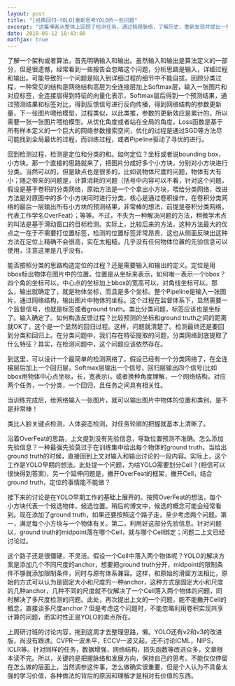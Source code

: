 ```yaml
---
layout: post
title: "[经典回归-YOLO]重新思考YOLO的一些问题"
excerpt: "这篇博客从整体上回顾了检测任务，通过梳理脉络，了解历史，重新发现并提出一些自己的思考。不会看到网络结构图，损失函数，各种参数介绍，这些并不是这篇博文的目的。"
date: 2018-05-12 18:43:00
mathjax: true
---
```


了解一个架构或者算法，首先明确输入和输出。虽然输入和输出是算法定义的一部分，但是很遗憾，经常看到一些报告会忽略这个问题，分析思路是输入，详细过程和输出。可能导致的一个问题是陷入到详细过程的细节中不能自拔。回顾分类过程，一种常见的结构是网络结构高层为全连接层加上Softmax层，输入一张图片和对应标签，全连接层得到特征的向量化表示，Softmax层后得到一个预测结果，通过预测结果和标签对比，得到反馈信号进行反向传播，得到网络结构的参数更新量，下一张图片喂给模型，过程类似，以此类推，参数的更新效应是累计的，所以需要一张一张图片喂给模型。从优化角度或者站在全局的角度，Loss函数是基于所有样本定义的一个巨大的网络参数搜索空间，优化的过程是通过SGD等方法尽可能找到全局最优的过程，而训练过程，或者Pipeline驱动了寻优的进行。

回到检测过程，检测是定位和分类的和。如何定位？坐标或者说bounding box，小方块。那一个直接的思路就来了，把图片分成好多个小方块，分别对小方块进行分类。当然可以的，但是缺点也是很多的，比如说物体尺度的问题，物体有大有小；随之带来的问题是，计算消耗的问题（括号中内容可以不看，针对这个问题，假设是基于卷积的分类网络，原始方法是一个个拿出小方块，喂给分类网络，改进方法是对原图中的多个小方块同时进行分类，核心是通过卷积操作，在卷积分类网络的最后一层输出所有小方块的预测结果，非常棒的想法，前提是卷积分类网络，代表工作学名OverFeat）；等等。不过，不失为一种解决问题的方法，稍微学术点的叫法是基于滑动窗口的目标检测。实际上，比较后来的方法，这种方法最大的优点之一在于不需要打位置标签，检测的位置标签非常昂贵，这也从侧面反映出这种方法在定位上精确不会很高，实在太粗糙，几乎没有任何物体位置的先验信息可以使用，注意这里是几乎没有。

能否按照分类的思路构造定位的过程？还是需要输入和输出的定义。定位是用bbox标出物体在图片中的位置。位置是从坐标来表示，如何唯一表示一个bbox？四个角的坐标可以，中心点的坐标加上bbox的宽高可以，对角线坐标可以。那么，输出就确定了，就是物体坐标，而且是多个坐标。整个Pipeline是输入一张图片，通过网络结构，输出图片中物体的坐标。这个过程在监督体系下，显然需要一个监督信号，也就是标签或者ground truth。类比分类问题，标签应该也是坐标了。输入确定了。如何构造反馈过程？比较预测的坐标和ground truth之间的距离就OK了，这个是一个显然的回归过程。这样，问题就清楚了。检测最终还是要回到分类和回归上。在分类问题中，我们存在特征提取的问题，分类网络到底提取了什么特征？其实，在检测问题中，这个问题应该依然存在。

到这里，可以设计一个最简单的检测网络了。假设已经有一个分类网络了，在全连接层后加上一个回归层，Softmax层输出一个信号，回归层输出四个信号(比如bbox用物体中心点坐标，长，宽表示)。或者换种角度理解，一个网络结构，对应两个任务，一个分类，一个回归，且任务之间具有相关性。

当训练完成后，给网络输入一张图片，就可以输出图片中物体的位置和类别，是不是非常棒！

类比人脸关键点检测，人体姿态检测，对任务轮廓的把握就基本上清晰了。

沿着OverFeat的思路，上文提到没有先验信息，导致位置预测不准确。怎么添加先验信息？一种最强先验莫过于在训练集中给出每个物体的ground truth。当给出ground truth的时候，直接回到上文对输入和输出讨论的一段内容。实际上，这个工作是YOLO早期的想法。此处提一个问题，为啥YOLO需要划分Cell？(相信可以很快得到答案)，另一个延伸问题是，撇开OverFeat的框架，撇开Cell，结合ground truth，定位的事情能不能做？

接下来的讨论是在YOLO早期工作的基础上展开的。按照OverFeat的想法，每个小方块代表一个候选物体，候选位置。稍后的博文中，候选的概念可能会经常看到。现在添加了ground truth，如果还要按照这个路子走，至少考虑两个问题。第一，满足每个小方块与一个物体有关。第二，利用好这部分先验信息。针对问题以，ground truth的midpoint落在哪个Cell，就与哪个Cell绑定；问题二上文已经讨论过。

这个路子还是很僵硬，不灵活。假设一个Cell中落入两个物体呢？YOLO的解决方案是添加几个不同尺度的anchor，想要把ground truth分开，midpoint的限制条件不够就添加限制条件，同时与原有体系兼容。这样，和原始的滑窗方法相比，原始的方式可以认为是固定大小和尺度的一种anchor，这种方式是固定大小和尺度的几种anchor，几种不同的尺度就不仅解决了一个Cell落入两个物体的问题，同时解决了多尺度检测的问题。此处，再次提出上文的一个问题，能不能撇开Cell的概念，直接谈多尺度anchor？但是考虑这个问题时，不能忽略利用卷积实现共享计算的问题，而实时性正是YOLO的卖点所在。

上周研讨班的讨论内容，拖到这周才去整理思路，懒。YOLO还有v2和v3的改进版，尚没有跟进。CVPR一波未平，ECCV一波又起，还不讨论ICML，NIPS，ICLR等。针对同样的任务，数据增强，网络结构，损失函数等改进众多，文章根本读不完。所以，关键的是把握脉络和发展方向，保持自己的思考。不能仅仅停留在怎么做的层面上，当然调参这件事，怎么做确实很重要，但是个人认为不具备太强的学习价值，各种做法的背后的原因和理解才是相对有价值的东西。


















